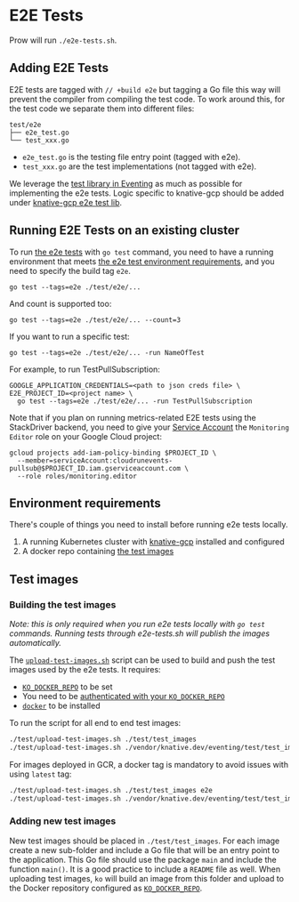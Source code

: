 # E2E Tests

Prow will run `./e2e-tests.sh`.

## Adding E2E Tests

E2E tests are tagged with `// +build e2e` but tagging a Go file this way will
prevent the compiler from compiling the test code. To work around this, for the
test code we separate them into different files:

```shell
test/e2e
├── e2e_test.go
└── test_xxx.go
```

- `e2e_test.go` is the testing file entry point (tagged with e2e).
- `test_xxx.go` are the test implementations (not tagged with e2e).

We leverage the [test library in Eventing](https://github.com/knative/eventing/tree/master/test/lib)
as much as possible for implementing the e2e tests. Logic specific to knative-gcp
should be added under [knative-gcp e2e test lib](lib).

## Running E2E Tests on an existing cluster
To run [the e2e tests](../e2e) with `go test` command, you need to have a running
environment that meets
[the e2e test environment requirements](#environment-requirements), and you need
to specify the build tag `e2e`.

```shell
go test --tags=e2e ./test/e2e/...
```

And count is supported too:

```shell
go test --tags=e2e ./test/e2e/... --count=3
```

If you want to run a specific test:

```shell
go test --tags=e2e ./test/e2e/... -run NameOfTest
```

For example, to run TestPullSubscription:

```shell
GOOGLE_APPLICATION_CREDENTIALS=<path to json creds file> \
E2E_PROJECT_ID=<project name> \
  go test --tags=e2e ./test/e2e/... -run TestPullSubscription
```

Note that if you plan on running metrics-related E2E tests using the StackDriver
backend, you need to give your [Service Account](../../docs/pubsub/README.md)
the `Monitoring Editor` role on your Google Cloud project:

```shell
gcloud projects add-iam-policy-binding $PROJECT_ID \
  --member=serviceAccount:cloudrunevents-pullsub@$PROJECT_ID.iam.gserviceaccount.com \
  --role roles/monitoring.editor
```

## Environment requirements

There's couple of things you need to install before running e2e tests locally.

1. A running Kubernetes cluster with [knative-gcp](../../docs/install) installed and configured
1. A docker repo containing [the test images](#test-images)

## Test images

### Building the test images

_Note: this is only required when you run e2e tests locally with `go test`
commands. Running tests through e2e-tests.sh will publish the images
automatically._

The [`upload-test-images.sh`](./../upload-test-images.sh) script can be used to
build and push the test images used by the e2e tests. It requires:

- [`KO_DOCKER_REPO`](https://github.com/knative/serving/blob/master/DEVELOPMENT.md#environment-setup)
  to be set
- You need to be
  [authenticated with your `KO_DOCKER_REPO`](https://github.com/knative/serving/blob/master/DEVELOPMENT.md#environment-setup)
- [`docker`](https://docs.docker.com/install/) to be installed

To run the script for all end to end test images:

```bash
./test/upload-test-images.sh ./test/test_images
./test/upload-test-images.sh ./vendor/knative.dev/eventing/test/test_images/
```

For images deployed in GCR, a docker tag is mandatory to avoid issues with using
`latest` tag:

```bash
./test/upload-test-images.sh ./test/test_images e2e
./test/upload-test-images.sh ./vendor/knative.dev/eventing/test/test_images/ e2e
```

### Adding new test images

New test images should be placed in `./test/test_images`. For each image create
a new sub-folder and include a Go file that will be an entry point to the
application. This Go file should use the package `main` and include the function
`main()`. It is a good practice to include a `README` file as well. When
uploading test images, `ko` will build an image from this folder and upload to
the Docker repository configured as [`KO_DOCKER_REPO`](https://github.com/knative/serving/blob/master/DEVELOPMENT.md#environment-setup).
